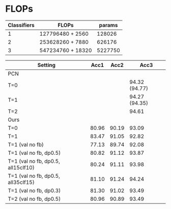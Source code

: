 # FLOPs

| Classifiers | FLOPs             | params  |
| ----------- | ----------------- | ------- |
| 1           | 127796480 + 2560  | 128026  |
| 2           | 253628260 + 7880  | 626176  |
| 3           | 547234760 + 18320 | 5227750 |





| Setting                            | Acc1  | Acc2  | Acc3          |
| ---------------------------------- | ----- | ----- | ------------- |
| PCN                                |       |       |               |
| T=0                                |       |       | 94.32 (94.77) |
| T=1                                |       |       | 94.27 (94.35) |
| T=2                                |       |       | 94.61         |
| Ours                               |       |       |               |
| T=0                                | 80.96 | 90.19 | 93.09         |
| T=1                                | 83.47 | 91.05 | 92.82         |
| T=1 (val no fb)                    | 77.13 | 89.74 | 92.08         |
| T=1 (val no fb, dp0.5)             | 80.82 | 91.12 | 93.87         |
| T=1 (val no fb, dp0.5, all15clf10) | 80.24 | 91.11 | 93.98         |
| T=1 (val no fb, dp0.5, all35clf15) | 81.10 | 91.24 | 94.24         |
| T=1 (val no fb, dp0.3)             | 81.30 | 91.02 | 93.49         |
| T=2 (val no fb, dp0.5)             | 80.96 | 90.89 | 93.49         |

